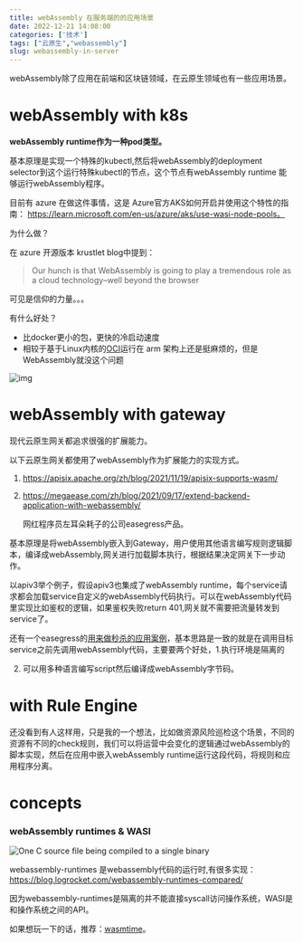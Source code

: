 ```yaml
---
title: webAssembly 在服务端的的应用场景
date: 2022-12-21 14:08:00
categories: ['技术']
tags: ["云原生","webassembly"]
slug: webassembly-in-server
---
```




webAssembly除了应用在前端和区块链领域，在云原生领域也有一些应用场景。

# webAssembly with k8s

**webAssembly runtime作为一种pod类型。**

基本原理是实现一个特殊的kubectl,然后将webAssembly的deployment selector到这个运行特殊kubectl的节点，这个节点有webAssembly runtime 能够运行webAssembly程序。

目前有 azure 在做这件事情，这是 Azure官方AKS如何开启并使用这个特性的指南： https://learn.microsoft.com/en-us/azure/aks/use-wasi-node-pools。

为什么做？

在 azure 开源版本 krustlet blog中提到：

> Our hunch is that WebAssembly is going to play a tremendous role as a cloud technology–well beyond the browser

可见是信仰的力量。。。

有什么好处？

* 比docker更小的包，更快的冷启动速度
* 相较于基于Linux内核的[OCI](https://opencontainers.org/)运行在 arm 架构上还是挺麻烦的，但是WebAssembly就没这个问题



![img](../img/webassembly-wasm-compiler-auxillary-function.png)

# webAssembly with gateway 

现代云原生网关都追求很强的扩展能力。

以下云原生网关都使用了webAssembly作为扩展能力的实现方式。

1. https://apisix.apache.org/zh/blog/2021/11/19/apisix-supports-wasm/

2. https://megaease.com/zh/blog/2021/09/17/extend-backend-application-with-webassembly/

 	网红程序员左耳朵耗子的公司easegress产品。

基本原理是将webAssembly嵌入到Gateway，用户使用其他语言编写规则逻辑脚本，编译成webAssembly,网关进行加载脚本执行，根据结果决定网关下一步动作。

以apiv3举个例子，假设apiv3也集成了webAssembly runtime，每个service请求都会加载service自定义的webAssembly代码执行。可以在webAssembly代码里实现比如鉴权的逻辑，如果鉴权失败return 401,网关就不需要把流量转发到service了。

还有一个easegress的[用来做秒杀的应用案例](https://megaease.com/zh/blog/2021/09/08/how-to-do-an-online-flash-sale-event-with-easegress-and-webassembly/)，基本思路是一致的就是在调用目标service之前先调用webAssembly代码，主要要两个好处，1.执行环境是隔离的

2. 可以用多种语言编写script然后编译成webAssembly字节码。

# with Rule Engine

还没看到有人这样用，只是我的一个想法，比如做资源风险巡检这个场景，不同的资源有不同的check规则，我们可以将运营中会变化的逻辑通过webAssembly的脚本实现，然后在应用中嵌入webAssembly runtime运行这段代码，将规则和应用程序分离。

# concepts

### webAssembly runtimes & WASI



![One C source file being compiled to a single binary](../img/WASM-Architecture.png)



webassembly-runtimes 是webassembly代码的运行时,有很多实现：https://blog.logrocket.com/webassembly-runtimes-compared/

因为webassembly-runtimes是隔离的并不能直接syscall访问操作系统，WASI是和操作系统之间的API。

如果想玩一下的话，推荐：[wasmtime](https://pkg.go.dev/github.com/bytecodealliance/wasmtime-go#section-readme)。

